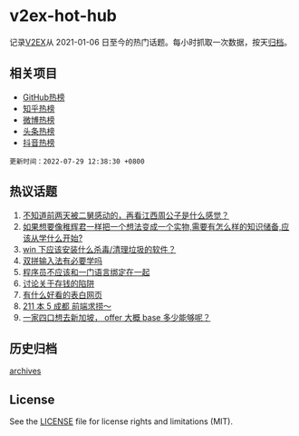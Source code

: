 # v2ex-hot-hub

 记录[V2EX](https://www.v2ex.com/)从 2021-01-06 日至今的热门话题。每小时抓取一次数据，按天[归档](archives)。
 
 ## 相关项目

- [GitHub热榜](https://github.com/snaildev/github-hot-hub)
- [知乎热榜](https://github.com/snaildev/zhihu-hot-hub)
- [微博热榜](https://github.com/snaildev/weibo-hot-hub)
- [头条热榜](https://github.com/snaildev/toutiao-hot-hub)
- [抖音热榜](https://github.com/snaildev/douyin-hot-hub)


 `更新时间：2022-07-29 12:38:30 +0800`

## 热议话题

1. [不知道前两天被二舅感动的，再看江西周公子是什么感觉？](https://www.v2ex.com/t/869372)
1. [如果想要像稚辉君一样把一个想法变成一个实物,需要有怎么样的知识储备,应该从学什么开始?](https://www.v2ex.com/t/869238)
1. [win 下应该安装什么杀毒/清理垃圾的软件？](https://www.v2ex.com/t/869240)
1. [双拼输入法有必要学吗](https://www.v2ex.com/t/869348)
1. [程序员不应该和一门语言绑定在一起](https://www.v2ex.com/t/869308)
1. [讨论关于存钱的陷阱](https://www.v2ex.com/t/869299)
1. [有什么好看的表白网页](https://www.v2ex.com/t/869345)
1. [211 本 5 成都 前端求捞～](https://www.v2ex.com/t/869298)
1. [一家四口想去新加坡， offer 大概 base 多少能够呢？](https://www.v2ex.com/t/869230)

## 历史归档

[archives](archives)

## License

See the [LICENSE](LICENSE) file for license rights and limitations (MIT).
